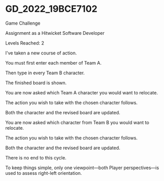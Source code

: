 # GD_2022_19BCE7102
Game Challenge

Assignment as a Hitwicket Software Developer

Levels Reached: 2

I've taken a new course of action.

You must first enter each member of Team A.

Then type in every Team B character.

The finished board is shown.

You are now asked which Team A character you would want to relocate.

The action you wish to take with the chosen character follows.

Both the character and the revised board are updated.

You are now asked which character from Team B you would want to relocate.

The action you wish to take with the chosen character follows.

Both the character and the revised board are updated.

There is no end to this cycle.

To keep things simple, only one viewpoint—both Player perspectives—is used to assess right-left orientation.
